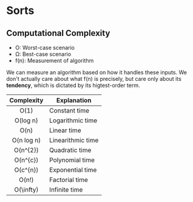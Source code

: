 # Sorts
## Computational Complexity
- O: Worst-case scenario
- Ω: Best-case scenario
- f(n): Measurement of algorithm

We can measure an algorithm based on how it handles these inputs. We don't actually care about what f(n) is precisely, but care only about its **tendency**, which is dictated by its higtest-order term.

| Complexity |    Explanation    |
|:----------:| ----------------- |
| O(1)       | Constant time     |
| O(log n)   | Logarithmic time  |
| O(n)       | Linear time       |
| O(n log n) | Linearithmic time |
| O(n^{2})     | Quadratic time    |
| O(n^{c})     | Polynomial time   |
| O(c^{n})     | Exponential time  |
| O(n!)      | Factorial time    |
| O(\infty)  | Infinite time     |
